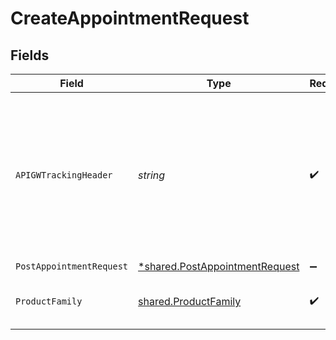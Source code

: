 # CreateAppointmentRequest


## Fields

| Field                                                                                                                                                                    | Type                                                                                                                                                                     | Required                                                                                                                                                                 | Description                                                                                                                                                              | Example                                                                                                                                                                  |
| ------------------------------------------------------------------------------------------------------------------------------------------------------------------------ | ------------------------------------------------------------------------------------------------------------------------------------------------------------------------ | ------------------------------------------------------------------------------------------------------------------------------------------------------------------------ | ------------------------------------------------------------------------------------------------------------------------------------------------------------------------ | ------------------------------------------------------------------------------------------------------------------------------------------------------------------------ |
| `APIGWTrackingHeader`                                                                                                                                                    | *string*                                                                                                                                                                 | :heavy_check_mark:                                                                                                                                                       | A unique reference used to track the transaction end to end. The recommended format is UUID (a 36-character alphanumeric string "XXXXXXXX-XXXX-XXXX-XXXX-XXXXXXXXXXXX"). | 96bb97fa-b941-46bb-8c4e-86c616c28a13                                                                                                                                     |
| `PostAppointmentRequest`                                                                                                                                                 | [*shared.PostAppointmentRequest](../../models/shared/postappointmentrequest.md)                                                                                          | :heavy_minus_sign:                                                                                                                                                       | N/A                                                                                                                                                                      |                                                                                                                                                                          |
| `ProductFamily`                                                                                                                                                          | [shared.ProductFamily](../../models/shared/productfamily.md)                                                                                                             | :heavy_check_mark:                                                                                                                                                       | Indicates the product family to which product belongs to.<br/>                                                                                                           |                                                                                                                                                                          |